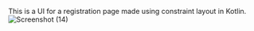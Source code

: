 This is a UI for a registration page made using constraint layout in Kotlin.
![Screenshot (14)](https://github.com/user-attachments/assets/a9a7bc87-276f-4799-93e1-06a012ba4228)
